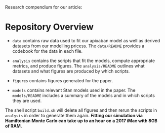 Research compendium for our article:

<Citation Here>

# Repository Overview

* `data` contains raw data used to fit our apixaban model as well as derived datasets from our modelling pricess.  The `data/README` provides a codebook for the data in each file.

* `analysis` contains the scripts that fit the models, compute appropriate metrics, and produce figures.  The `analysis/README` outlines what datasets and what figures are produced by which scripts.

* `figures` contains figures generated for the paper.

* `models` contains relevant Stan models used in the paper.  The `models/README` includes a summary of the models and in which scripts they are used.

The shell script `build.sh` will delete all figures and then rerun the scripts in `analysis` in order to generate them again.  **Fitting our simulation via Hamiltonian Monte Carlo can take up to an hour on a 2017 iMac with 8GB of RAM**.